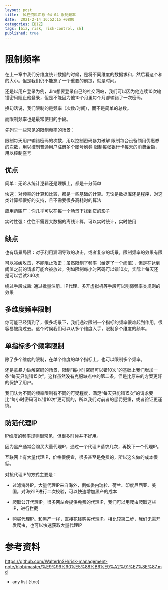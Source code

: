 ```yaml
---
layout: post
title:  风控资料汇总-04-04-限制频率
date:  2021-2-14 16:52:15 +0800
categories: [BIZ]
tags: [biz, risk, risk-control, sh]
published: true
---
```


# 限制频率

在上一章中我们分维度统计数据的时候，是将不同维度的数据求和，然后看这个和的大小。但是我们仍不能忘了一个重要的前提，就是时间。

还是以用户登录为例，Jim想要登录自己的社交网站，我们可以因为他连续10次输错密码阻止他登录，但是不能因为他10个月里每个月都输错了一次密码。

换句话说，我们限制的是频率（次数/时间），而不是简单的总数。

而限制频率也是最常使用的手段。

先列举一些常见的限制频率的场景：

限制每天用户输错密码的次数，用以控制密码暴力破解
限制每台设备领用优惠券的次数，用以控制普通用户注册多个账号刷券
限制每张银行卡每天的消费金额，用以控制盗号

## 优点

简单：无论从统计逻辑还是理解上，都是十分简单

快速：对频率的计算和比较，都是一些基础的计算。无论是数据库还是程序，对这类计算都很好的支持，且不需要很多高耗时的算法

应用范围广：你几乎可以在每一个场景下找到它的影子

实时性强：往往不需要大数据的离线计算，可以实时统计，实时使用

## 缺点

也有场景局限：对于利用漏洞导致的攻击，或者复杂的场景，限制频率的效果有限

可以减缓攻击，不能阻止攻击：虽然限制了频率（给定了一个阈值），但是在达到阈值之前的请求可能会被放过，例如限制每小时密码可以错10次，实际上每天还是可以尝试240次

绕过手段成熟: 通过批量注册、IP代理、多开虚拟机等手段可以削弱频率类规则的效果

## 多维度频率限制

你可能已经猜到了，很多场景下，我们通过限制一个指标的频率很难起到作用，很容易被绕过去。这个时候我们可以从多个维度入手，限制多个维度的频率。

## 单指标多个频率限制

除了多个维度的限制，在单个维度的单个指标上，也可以限制多个频率。

还是拿暴力破解密码的场景，限制“每小时密码可以错10次”的基础上我们增加一条“每天只能错15次”，这样虽然没有克服缺点中的第二条，但是比原来的方案更好的保护了用户。

我们认为不同的频率限制有不同的可疑程度，满足“每天只能错15次”的请求要比“每小时密码可以错10次”更可疑的，所以我们对前者的惩罚更重，或者验证更谨慎。

## 防范代理IP

IP维度的频率规则很常见，但很多时候并不好用。

因为黑产通常会购买大量代理IP，通过一个代理IP请求几次，再换下一个代理IP。

互联网上有大量代理IP，价格很便宜，很多甚至是免费的，所以这么做的成本很低。

对抗代理IP的方式主要是：

- 过滤海外IP。大量代理IP来自海外，例如委内瑞拉、荷兰、印度尼西亚、美国。对海外IP进行二次校验，可以快速增加黑产的成本

- 爬取公开代理IP。很多网站会提供免费的代理IP，我们可以用爬虫爬取这些IP，进行拦截

- 购买代理IP。和黑产一样，直接花钱购买代理IP。相比较第二步，我们无需开发爬虫，也可以快速获取大量代理IP

# 参考资料

https://github.com/WalterInSH/risk-management-note/blob/master/%E9%99%90%E5%88%B6%E9%A2%91%E7%8E%87.md

* any list
{:toc}
